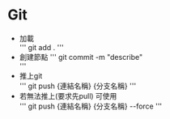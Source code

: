 # Git  
  
  
- 加載  
'''
git add .
'''
- 創建節點 
'''
git commit -m "describe"  
'''
- 推上git  
'''
git push {連結名稱} {分支名稱}
'''
- 若無法推上(要求先pull)  可使用  
'''
git push {連結名稱} {分支名稱} --force
'''
